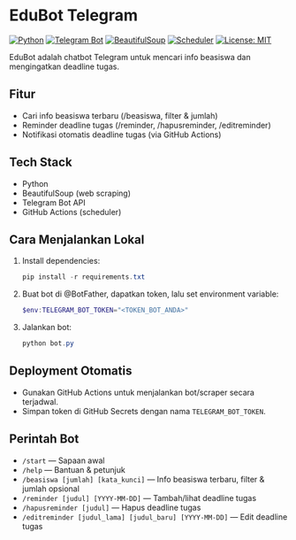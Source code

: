 # EduBot Telegram

[![Python](https://img.shields.io/badge/Python-3.11-blue?logo=python)](https://www.python.org/)
[![Telegram Bot](https://img.shields.io/badge/Telegram-Bot-blue?logo=telegram)](https://core.telegram.org/bots)
[![BeautifulSoup](https://img.shields.io/badge/BeautifulSoup-WebScraping-green)](https://www.crummy.com/software/BeautifulSoup/)
[![Scheduler](https://img.shields.io/github/actions/workflow/status/freeluncher/edubot-telegram/reminder_notif.yml?label=Scheduler&logo=github)](../../actions)
[![License: MIT](https://img.shields.io/badge/License-MIT-yellow.svg)](LICENSE)

EduBot adalah chatbot Telegram untuk mencari info beasiswa dan mengingatkan deadline tugas.

## Fitur
- Cari info beasiswa terbaru (/beasiswa, filter & jumlah)
- Reminder deadline tugas (/reminder, /hapusreminder, /editreminder)
- Notifikasi otomatis deadline tugas (via GitHub Actions)

## Tech Stack
- Python
- BeautifulSoup (web scraping)
- Telegram Bot API
- GitHub Actions (scheduler)

## Cara Menjalankan Lokal
1. Install dependencies:
   ```powershell
   pip install -r requirements.txt
   ```
2. Buat bot di @BotFather, dapatkan token, lalu set environment variable:
   ```powershell
   $env:TELEGRAM_BOT_TOKEN="<TOKEN_BOT_ANDA>"
   ```
3. Jalankan bot:
   ```powershell
   python bot.py
   ```

## Deployment Otomatis
- Gunakan GitHub Actions untuk menjalankan bot/scraper secara terjadwal.
- Simpan token di GitHub Secrets dengan nama `TELEGRAM_BOT_TOKEN`.

## Perintah Bot
- `/start` — Sapaan awal
- `/help` — Bantuan & petunjuk
- `/beasiswa [jumlah] [kata_kunci]` — Info beasiswa terbaru, filter & jumlah opsional
- `/reminder [judul] [YYYY-MM-DD]` — Tambah/lihat deadline tugas
- `/hapusreminder [judul]` — Hapus deadline tugas
- `/editreminder [judul_lama] [judul_baru] [YYYY-MM-DD]` — Edit deadline tugas
